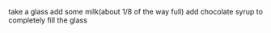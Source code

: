 take a glass
add some milk(about 1/8 of the way full)
add chocolate syrup to completely fill the glass
